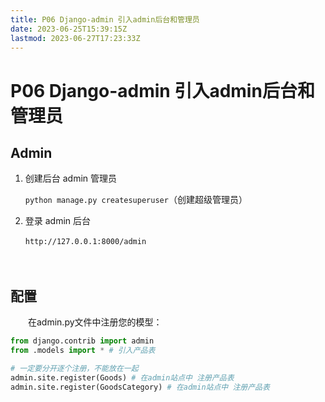 ```yaml
---
title: P06 Django-admin 引入admin后台和管理员
date: 2023-06-25T15:39:15Z
lastmod: 2023-06-27T17:23:33Z
---
```


# P06 Django-admin 引入admin后台和管理员

## Admin

1. 创建后台 admin 管理员

    ​`python manage.py createsuperuser`​（创建超级管理员）
2. 登录 admin 后台

    ​`http://127.0.0.1:8000/admin`​

　　‍

## 配置

　　在admin.py文件中注册您的模型：

```python
from django.contrib import admin
from .models import * # 引入产品表

# 一定要分开逐个注册，不能放在一起
admin.site.register(Goods) # 在admin站点中 注册产品表
admin.site.register(GoodsCategory) # 在admin站点中 注册产品表
```

　　‍

